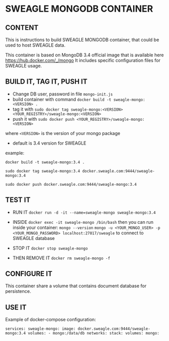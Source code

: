 # SWEAGLE MONGODB CONTAINER

## CONTENT

This is instructions to build SWEAGLE MONGODB container, that could be used to host SWEAGLE data.

This container is based on MongoDB 3.4 official image that is available here https://hub.docker.com/_/mongo
It includes specific configuration files for SWEAGLE usage.

## BUILD IT, TAG IT, PUSH IT

- Change DB user, password in file `mongo-init.js`
- build container with command `docker build -t sweagle-mongo:<VERSION> .`
- tag it with `sudo docker tag sweagle-mongo:<VERSION> <YOUR_REGISTRY>/sweagle-mongo:<VERSION>`
- push it with `sudo docker push <YOUR_REGISTRY>/sweagle-mongo:<VERSION>`

where `<VERSION>` is the version of your mongo package
  - default is 3.4 version for SWEAGLE

example:

`docker build -t sweagle-mongo:3.4 .`

`sudo docker tag sweagle-mongo:3.4 docker.sweagle.com:9444/sweagle-mongo:3.4`

`sudo docker push docker.sweagle.com:9444/sweagle-mongo:3.4`

## TEST IT

- RUN IT
`docker run -d -it --name=sweagle-mongo sweagle-mongo:3.4`

- INSIDE
`docker exec -it sweagle-mongo /bin/bash`
then you can run inside your container:
`mongo --version`
`mongo -u <YOUR_MONGO_USER> -p <YOUR_MONGO_PASSWORD> localhost:27017/sweagle` to connect to SWEAGLE database

- STOP IT
`docker stop sweagle-mongo`

- THEN REMOVE IT
`docker rm sweagle-mongo -f`

## CONFIGURE IT

This container share a volume that contains document database for persistence.

## USE IT

Example of docker-compose configuration:

`
services:
  sweagle-mongo:
    image: docker.sweagle.com:9444/sweagle-mongo:3.4
    volumes:
      - mongo:/data/db
    networks:
      stack:
volumes:
  mongo:
`
